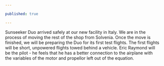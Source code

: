 ```yaml
---

published: true

---
```



Sunseeker Duo arrived safely at our new facility in Italy. We are in the process of moving the rest of the shop from Solvenia. Once the move is finished, we will be preparing the Duo for its first test flights. The first flights will be short, unpowered flights towed behind a vehicle. Eric Raymond will be the pilot - he feels that he has a better connection to the airplane with the variables of the motor and propellor left out of the equation.

